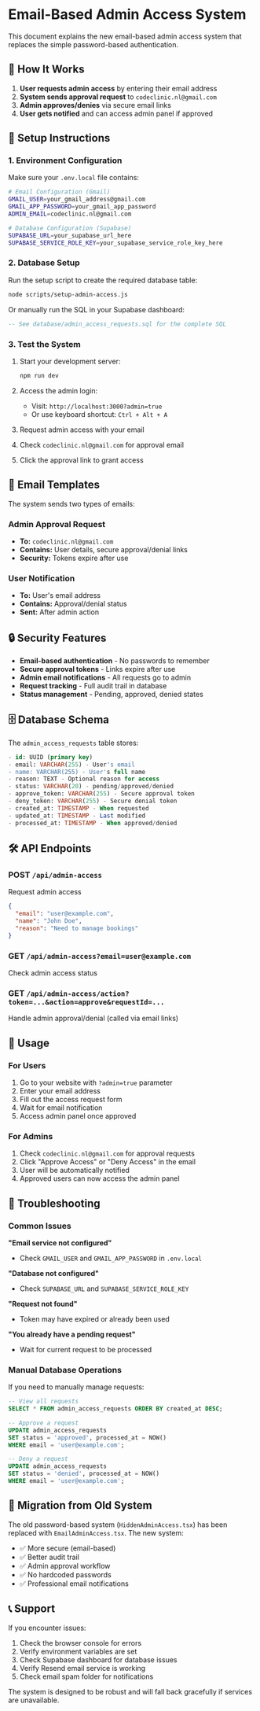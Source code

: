 # Email-Based Admin Access System

This document explains the new email-based admin access system that replaces the simple password-based authentication.

## 🔐 How It Works

1. **User requests admin access** by entering their email address
2. **System sends approval request** to `codeclinic.nl@gmail.com`
3. **Admin approves/denies** via secure email links
4. **User gets notified** and can access admin panel if approved

## 🚀 Setup Instructions

### 1. Environment Configuration

Make sure your `.env.local` file contains:

```bash
# Email Configuration (Gmail)
GMAIL_USER=your_gmail_address@gmail.com
GMAIL_APP_PASSWORD=your_gmail_app_password
ADMIN_EMAIL=codeclinic.nl@gmail.com

# Database Configuration (Supabase)
SUPABASE_URL=your_supabase_url_here
SUPABASE_SERVICE_ROLE_KEY=your_supabase_service_role_key_here
```

### 2. Database Setup

Run the setup script to create the required database table:

```bash
node scripts/setup-admin-access.js
```

Or manually run the SQL in your Supabase dashboard:

```sql
-- See database/admin_access_requests.sql for the complete SQL
```

### 3. Test the System

1. Start your development server:
   ```bash
   npm run dev
   ```

2. Access the admin login:
   - Visit: `http://localhost:3000?admin=true`
   - Or use keyboard shortcut: `Ctrl + Alt + A`

3. Request admin access with your email

4. Check `codeclinic.nl@gmail.com` for approval email

5. Click the approval link to grant access

## 📧 Email Templates

The system sends two types of emails:

### Admin Approval Request
- **To:** `codeclinic.nl@gmail.com`
- **Contains:** User details, secure approval/denial links
- **Security:** Tokens expire after use

### User Notification
- **To:** User's email address
- **Contains:** Approval/denial status
- **Sent:** After admin action

## 🔒 Security Features

- **Email-based authentication** - No passwords to remember
- **Secure approval tokens** - Links expire after use
- **Admin email notifications** - All requests go to admin
- **Request tracking** - Full audit trail in database
- **Status management** - Pending, approved, denied states

## 🗄️ Database Schema

The `admin_access_requests` table stores:

```sql
- id: UUID (primary key)
- email: VARCHAR(255) - User's email
- name: VARCHAR(255) - User's full name
- reason: TEXT - Optional reason for access
- status: VARCHAR(20) - pending/approved/denied
- approve_token: VARCHAR(255) - Secure approval token
- deny_token: VARCHAR(255) - Secure denial token
- created_at: TIMESTAMP - When requested
- updated_at: TIMESTAMP - Last modified
- processed_at: TIMESTAMP - When approved/denied
```

## 🛠️ API Endpoints

### POST `/api/admin-access`
Request admin access
```json
{
  "email": "user@example.com",
  "name": "John Doe",
  "reason": "Need to manage bookings"
}
```

### GET `/api/admin-access?email=user@example.com`
Check admin access status

### GET `/api/admin-access/action?token=...&action=approve&requestId=...`
Handle admin approval/denial (called via email links)

## 🎯 Usage

### For Users
1. Go to your website with `?admin=true` parameter
2. Enter your email address
3. Fill out the access request form
4. Wait for email notification
5. Access admin panel once approved

### For Admins
1. Check `codeclinic.nl@gmail.com` for approval requests
2. Click "Approve Access" or "Deny Access" in the email
3. User will be automatically notified
4. Approved users can now access the admin panel

## 🔧 Troubleshooting

### Common Issues

**"Email service not configured"**
- Check `GMAIL_USER` and `GMAIL_APP_PASSWORD` in `.env.local`

**"Database not configured"**
- Check `SUPABASE_URL` and `SUPABASE_SERVICE_ROLE_KEY`

**"Request not found"**
- Token may have expired or already been used

**"You already have a pending request"**
- Wait for current request to be processed

### Manual Database Operations

If you need to manually manage requests:

```sql
-- View all requests
SELECT * FROM admin_access_requests ORDER BY created_at DESC;

-- Approve a request
UPDATE admin_access_requests 
SET status = 'approved', processed_at = NOW() 
WHERE email = 'user@example.com';

-- Deny a request
UPDATE admin_access_requests 
SET status = 'denied', processed_at = NOW() 
WHERE email = 'user@example.com';
```

## 🔄 Migration from Old System

The old password-based system (`HiddenAdminAccess.tsx`) has been replaced with `EmailAdminAccess.tsx`. The new system:

- ✅ More secure (email-based)
- ✅ Better audit trail
- ✅ Admin approval workflow
- ✅ No hardcoded passwords
- ✅ Professional email notifications

## 📞 Support

If you encounter issues:

1. Check the browser console for errors
2. Verify environment variables are set
3. Check Supabase dashboard for database issues
4. Verify Resend email service is working
5. Check email spam folder for notifications

The system is designed to be robust and will fall back gracefully if services are unavailable.
